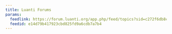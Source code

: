 ```yaml
---
title: Luanti Forums
params:
  feedlink: https://forum.luanti.org/app.php/feed/topics?sid=c272f6db8c8515ab324b87de3f143812
  feedid: e14d79b417923cbd825fd9a6cdb7a7b4
---
```

